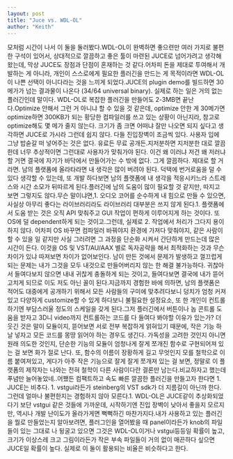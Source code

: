 ```yaml
---
layout: post
title: "Juce vs. WDL-OL"
author: "Keith"
---
```


모처럼 시간이 나서 이 둘을 둘러봤다.WDL-OL이 완벽하면 좋으련만 여러 가지로 불편한 구석이 있어서, 상대적으로 깔끔하고 좋은 툴이 마련된 JUCE로 넘어가려고 생각해왔는데, 막상 JUCE도 장점과 단점이 혼재하는 것 같다.어차피 돈을 제대로 투여해서 개발하는 게 아니라, 개인이 스스로에게 필요한 플러긴을 만드는 게 목적이라면 WDL-OL이 나쁜 선택이 아니다라는 것을 느끼게 되었다.JUCE의 plugin demo를 빌드하면 30메가가 넘는 결과물이 나온다 (34/64 universal binary). 실제로 하는 일은 거의 없는 플러긴인데 말이다. WDL-OL로 복잡한 플러긴을 만들어도 2-3MB면 끝난다.Optimize 안해서 그런 거 아니냐 할 수 있을 것 같은데, optimize 안한 게 30메가면 optimize하면 300KB가 되는 황당한 컴파일러를 쓰고 있는 상황이 아닌지라, 참고로 optimize해도 몇 메가 줄지 않는다. 크기가 좀 크면 어떠냐 잘만 나오면 되지 싶다고 생각하면 JUCE로 가시라 그런데 쉽지 않다. 다들 진입장벽이 조금씩 있다. 사용자 입에 그냥 밥숟갈 떠 넣어주는 것은 없다. 유료든 무료 공개든.지저분하면 지저분한 대로 깔끔한데 너무 추상적이면 그런대로 사용자가 맞춰가야 된다. 이건 왜 이러냐 저건 왜 저러냐 할 거면 결국에 자기가 바닥에서 만들어가는 수 밖에 없다. 그게 깔끔하다. 제대로 할 거라면. 남의 플랫폼에 올라타라면 내 생각은 많이 버려야 된다. 덕택에 번거로움을 덜 수 있다 생각할 수 있는데, 또 개발 하다보면 남의 플랫폼에 내 생각을 적응시키느라 스트레스와 시간 소모가 뒤따르게 된다.플러긴에 남의 도움이 많이 필요할 것 같지만, 따지고 보면 그렇지도 않다.무슨 말이냐면,1. 오디오 코어를 순수하게 내 힘으로 만들 수 있으면, 사실상 아무리 좋다는 라이브러리라도 라이브러리 대부분은 쓰지 않게 된다.1. 플랫폼에서 도움 받는 것은 오직 API 맞춰주고 GUI 작업이 편하게 이루어지게 하는 것이다. 또 OS에 덜 dependent하게 되는 것이고.그런데, 실제로 2. 작업에서 처리가 그다지 용이하지 않다. 어차피 OS 바꾸면 컴파일러 바꿔야지 환경에 가져다 맞춰야지, 같은 사람이 할 수 있을 일 같지만 사실 그러려면 그 과정을 단순화 시켜서 간단하게 만드는데 많은 시간이 든다. 이것을 OS 및 VST/AU/AAX 별로 독자공략을 해서 최적화하는 것과 무슨 차이가 있냐 따져보면 차이가 없어보인다. 남이 만든 것에서 문제가 발생하고 껄끄럽게 되는 문제는 내가 그것을 모두 내것으로 만들어버리지 않는 한 해결 불가능하다. 귀찮아서 들여다보지 않으면 내내 귀찮게 충돌하게 되는 것이고, 들여다보면 결국에 내가 뜯어고치게 되므로 이도 저도 아닌 꼴이 된다.지금까지 경험한 바에 의하면, 남의 플랫폼은 적어도 대중에게 공개하기 위해서 모든 사람들의 구미에 맞추려다보니 덩치가 엄청 커져있고 다양하게 customize할 수 있게 하다보니 불필요한 설정요소, 또 한 개인이 컨트롤하기엔 부담스러울 정도의 스케일을 갖게 된다.그저 플러긴에서 버튼이나 놉 콘트롤 도움을 받자고 3D니 video까지 컨트롤하는 코드를 다 들여다 봐야할 이유가 있는가? 더 웃긴 것은 말이 모듈이지, 뜯어보면 서로 전부 복잡하게 얽혀있기 때문에, 작은 기능 하날 넣자고 모든 코드를 몽땅 읽어야 하는 경우도 생긴다. 가독성을 고려한 것인지 아니면 원래 의도한 것인지, 단순한 기능의 모듈이 엄청나게 잘게 쪼개진 함수로 구현되어져 있는 걸 보면 화가 절로 난다. 또, 함수의 이름이 장황하게 길고 무엇인지 모를 철학으로 이름 붙여져있고, 게다가 아주 작은 기능으로 잘게 잘게 쪼개져 있는 걸 보면, 정말로 이 플랫폼의 제작자는 나와는 전혀 철학이 다른 사람이다란 결론만 남는다.비교하자고 했는데 푸념만 늘어놓았네..어쨌든 컴팩트하고 속도 빠른 깔끔한 플러긴을 만들고자 한다면 1. JUCE는 비추다. 1. vstgui라든가 steinberg의 VST sdk가 더 지름길이 아닌까 한다. 그런데 얼마나 불편한지는 경험하지 않아 모른다.1. WDL-OL은 JUCE같이 추상화되었다기 보단 vstgui 같은 것들에 가까운데, 시작하기엔 진입 장벽이 낮아서 좋을지 모르지만, 역시나 개발 난이도가 올라가게면 뻑뻑하긴 마찬가지다.내가 사용하고 있는 플러긴을 뭘로 만들었는지 알아보려면, 플러그인을 열어봤을 때 panel이라든가 knob의 파일들이 있는 그대로 나 뒹굴고 있으면 그것은 WDL-OL이거나 vstgui등등일 확률이 높고, 크기가 이상스레 크고 그림이라든가 작은 부속 파일들이 거의 없이 매끈하다 싶으면 JUCE일 확률이 높다. 실제로 이 둘이 활용되는 비율은 비슷하다고 한다. 

